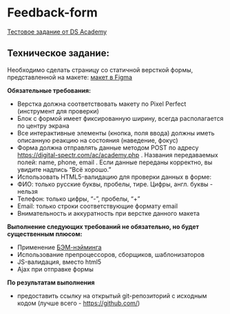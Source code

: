 # Feedback-form
[Тестовое задание от DS Academy](https://docs.google.com/document/d/1SlFKZXrhHSMF1dj_D1lEMmlew6uF0O4CAbJCgjFJoQc/edit)
 
## Техническое задание:
 Необходимо сделать страницу со статичной версткой формы, представленной на макете: [макет в Figma](https://www.figma.com/file/fgmrVXMjoofNw7eT5fUvvG/DS-Academy---frontend?node-id=0%3A1) 

**Обязательные требования:**
 - Верстка должна соответствовать макету по Pixel Perfect (инструмент для проверки)
 - Блок с формой имеет фиксированную ширину, всегда располагается по центру экрана
 - Все интерактивные элементы (кнопка, поля ввода) должны иметь описанную реакцию на состояния (наведение, фокус)
 - Форма должна отправлять данные методом POST по адресу https://digital-spectr.com/ac/academy.php . Названия передаваемых полей: name, phone, email . Если данные переданы корректно, вы увидите надпись “Всё хорошо.”
 - Использовать HTML5-валидацию для проверки данных в форме:
 - ФИО: только русские буквы, пробелы, тире. Цифры, англ. буквы - нельзя
 - Телефон: только цифры, “-”, пробелы, “+”
 - Email: только строки соответствующие формату email
 - Внимательность и аккуратность при верстке данного макета


**Выполнение следующих требований не обязательно, но будет существенным плюсом:**
- Применение [БЭМ-нэйминга](https://ru.bem.info/)
- Использование препроцессоров, сборщиков, шаблонизаторов
- JS-валидация, вместо html5
- Ajax при отправке формы


**По результатам выполнения**
- предоставить ссылку на открытый git-репозиторий с исходным кодом (лучше всего - https://github.com/)
